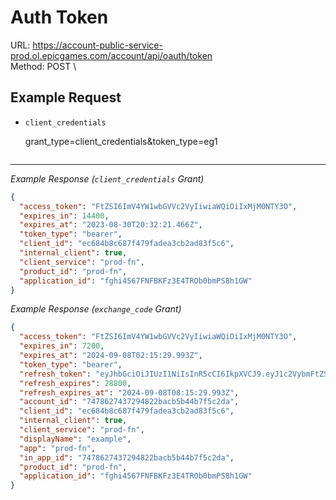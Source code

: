 # Auth Token

URL: https://account-public-service-prod.ol.epicgames.com/account/api/oauth/token \
Method: POST \

## Example Request

- `client_credentials`

  grant_type=client_credentials&token_type=eg1

  ```

  ```

---

_Example Response (`client_credentials` Grant)_

```json
{
  "access_token": "FtZSI6ImV4YW1wbGVVc2VyIiwiaWQiOiIxMjM0NTY3O",
  "expires_in": 14400,
  "expires_at": "2023-08-30T20:32:21.466Z",
  "token_type": "bearer",
  "client_id": "ec684b8c687f479fadea3cb2ad83f5c6",
  "internal_client": true,
  "client_service": "prod-fn",
  "product_id": "prod-fn",
  "application_id": "fghi4567FNFBKFz3E4TROb0bmPS8h1GW"
}
```

_Example Response (`exchange_code` Grant)_

```json
{
  "access_token": "FtZSI6ImV4YW1wbGVVc2VyIiwiaWQiOiIxMjM0NTY3O",
  "expires_in": 7200,
  "expires_at": "2024-09-08T02:15:29.993Z",
  "token_type": "bearer",
  "refresh_token": "eyJhbGciOiJIUzI1NiIsInR5cCI6IkpXVCJ9.eyJ1c2VybmFtZSI6",
  "refresh_expires": 28800,
  "refresh_expires_at": "2024-09-08T08:15:29.993Z",
  "account_id": "7478627437294822bacb5b44b7f5c2da",
  "client_id": "ec684b8c687f479fadea3cb2ad83f5c6",
  "internal_client": true,
  "client_service": "prod-fn",
  "displayName": "example",
  "app": "prod-fn",
  "in_app_id": "7478627437294822bacb5b44b7f5c2da",
  "product_id": "prod-fn",
  "application_id": "fghi4567FNFBKFz3E4TROb0bmPS8h1GW"
}
```
